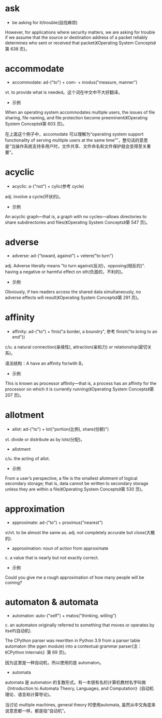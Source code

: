 # ask

- be asking for it/trouble(自找麻烦)

However, for applications where security matters, we are asking for trouble if we assume that the source or destination address of a packet reliably determines who sent or received that packet(《Operating System Concepts》第 638 页)。

# accommodate

- accommodate: ad-("to") + com- + modus("measure, manner")

vt. to provide what is needed。这个词在中文中不大好翻译。

- 示例

When an operating system accommodates multiple users, the issues of file sharing, file naming, and file protection become preeminent(《Operating System Concepts》第 603 页)。

在上面这个例子中，accomodate 可以理解为“operating system support functionality of serving multiple users at the same time””，整句话的意思是“当操作系统支持多用户时，文件共享、文件命名和文件保护就会变得至关重要”。

# acyclic

- acyclic: a-("not") + cylic(参考 cycle)

adj. involve a cycle(环状的)。

- 示例

An acyclic graph—that is, a graph with no cycles—allows directories to share subdirectories and files(《Operating System Concepts》第 547 页)。

# adverse

- adverse: ad-("toward, against") + vetere("to turn")

adj. Adverse literally means "to turn against(反对)，opposing(相反的)". having a negative or harmful effect on sth(负面的，不利的)。

- 示例

Obviously, if two readers access the shared data simultaneously, no adverse effects will result(《Operating System Concepts》第 291 页)。

# affinity

- affinity: ad-("to") + finis("a border, a boundry", 参考 finish("to bring to an end")) 

c/u. a natural connection(亲缘性), attraction(亲和力) or relationship(密切关系)。

语法结构：A have an affinity for/with B。

- 示例

This is known as processor affinity—that is, a process has an affinity for the processor on which it is currently running(《Operating System Concepts》第 207 页)。

# allotment

- allot: ad-("to") + lot("portion(比例), share(份额)")

vt. divide or distribute as by lots(分配)。

- allotment

c/u. the acting of allot.

- 示例

From a user’s perspective, a file is the smallest allotment of logical secondary storage; that is, data cannot be written to secondary storage unless they are within a file(《Operating System Concepts》第 530 页)。

# approximation

- approximate: ad-("to") + proximus("nearest")

vi/vt. to be almost the same as. adj. not completely accurate but close(大概的).

- approximation: noun of action from approximate

c. a value  that is nearly but not exactly correct.

- 示例

Could you give me a rough approximation of how many people will be coming?

# automaton & automata

- automaton: auto-("self") + matos("thinking, willing")

c. an automaton originally referred to something that moves or operates by itself(自动机).

The CPython parser was rewritten in Python 3.9 from a parser table automaton (the pgen module) into a contextual grammar parser(注：《CPython Internals》第 69 页)。

因为这里是一种自动机，所以使用的是 automaton。

- automata

automata 是 automaton 的复数形式。有一本很有名的计算机教材名字叫做《Introduction to Automata Theory, Languages, and Computation》(自动机理论、语言和计算导论)。

当讨论 multiple machines, general theory 时使用automata, 虽然从中文角度来说意思都一样，都是指“自动机”。